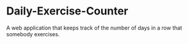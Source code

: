 # Daily-Exercise-Counter
A web application that keeps track of the number of days in a row that somebody exercises.
